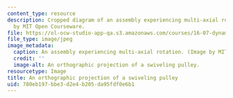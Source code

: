 ```yaml
---
content_type: resource
description: Cropped diagram of an assembly experiencing multi-axial rotation. Image
  by MIT Open Courseware.
file: https://ol-ocw-studio-app-qa.s3.amazonaws.com/courses/16-07-dynamics-fall-2009/780eb197bbe3d2e4b205da95fdf0e6b1_16-07f09-th.jpg
file_type: image/jpeg
image_metadata:
  caption: An assembly experiencing multi-axial rotation. (Image by MIT OpenCourseWare.)
  credit: ''
  image-alt: An orthographic projection of a swiveling pulley.
resourcetype: Image
title: An orthographic projection of a swiveling pulley
uid: 780eb197-bbe3-d2e4-b205-da95fdf0e6b1
---
```

